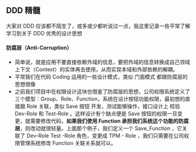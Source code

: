 ## DDD  精髓

大家对 DDD 应该都不陌生了，或多或少都听说过一点，我这里记录一些平常了解学习到关于 DDD  优秀的设计思想

#### 防腐层（Anti-Corruption）

*  简单说，就是应用不要直接依赖外域的信息，要把外域的信息转换成自己领域上下文（Context）的实体再去使用，从而实现本域和外部依赖的解耦。
* 平常我们在代码 Coding 运用的一些设计模式，类似 门面模式 都跟防腐层的思想很像
* 之前我们项目中在权限设计这块也借鉴了防腐层的思想，公司权限系统定义了三个模型：Group、Role、Function，系统在设计按钮功能权限，最初想的直接跟 Role 关联，类似 Save 按钮 开发，测试能够操作，接口设计上 校验 Dev-Role 和 Test-Role 。这样设计有个缺点便是 Save 按钮的权限一旦变更，就需要修改代码，**如果我们使用 Function 承担我们系统这个功能的防腐层**，则改动就很轻量。上面那个例子，我们定义一个 Save_Function ，它关联了 Dev-Role Test -Role 角色，变更成 TPM - Role ，我们只需要在公司权限管理系统修改 Function 关联关系就可以。

